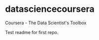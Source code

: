 datasciencecoursera
===================

Coursera - The Data Scientist's Toolbox

Test readme for first repo.

